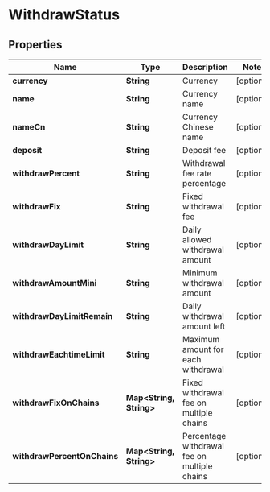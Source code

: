 
# WithdrawStatus

## Properties

Name | Type | Description | Notes
------------ | ------------- | ------------- | -------------
**currency** | **String** | Currency |  [optional]
**name** | **String** | Currency name |  [optional]
**nameCn** | **String** | Currency Chinese name |  [optional]
**deposit** | **String** | Deposit fee |  [optional]
**withdrawPercent** | **String** | Withdrawal fee rate percentage |  [optional]
**withdrawFix** | **String** | Fixed withdrawal fee |  [optional]
**withdrawDayLimit** | **String** | Daily allowed withdrawal amount |  [optional]
**withdrawAmountMini** | **String** | Minimum withdrawal amount |  [optional]
**withdrawDayLimitRemain** | **String** | Daily withdrawal amount left |  [optional]
**withdrawEachtimeLimit** | **String** | Maximum amount for each withdrawal |  [optional]
**withdrawFixOnChains** | **Map&lt;String, String&gt;** | Fixed withdrawal fee on multiple chains |  [optional]
**withdrawPercentOnChains** | **Map&lt;String, String&gt;** | Percentage withdrawal fee on multiple chains |  [optional]

